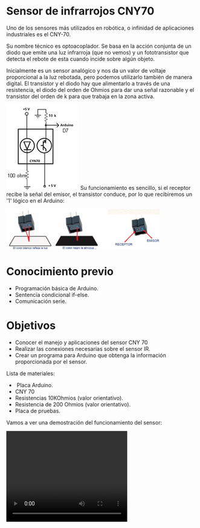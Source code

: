 
# Sensor de infrarrojos CNY70

Uno de los sensores más utilizados en robótica, o infinidad de aplicaciones industriales es el CNY-70.

Su nombre técnico es optoacoplador. Se basa en la acción conjunta de un diodo que emite una luz infrarroja (que no vemos) y un fototransistor que detecta el rebote de esta cuando incide sobre algún objeto. 

Inicialmente es un sensor analógico y nos da un valor de voltaje proporcional a la luz rebotada, pero podemos utilizarlo también de manera digital. El transistor y el diodo hay que alimentarlo a través de una resistencia, el diodo del orden de Ohmios para dar una señal razonable y el transistor del orden de k para que trabaja en la zona activa.

![](img/m1_img1.png)
Su funcionamiento es sencillo, si el receptor recibe la señal del emisor, el transistor conduce, por lo que recibiremos un '1' lógico en el Arduino:

![](img/m1_img0.png)
# Conocimiento previo

- Programación básica de Arduino.
- Sentencia condicional if-else.
- Comunicación serie.

# Objetivos

- Conocer el manejo y aplicaciones del sensor CNY 70
- Realizar las conexiones necesarias sobre el sensor IR.
- Crear un programa para Arduino que obtenga la información proporcionada por el sensor.

Lista de materiales:

-  Placa Arduino.
- CNY 70
- Resistencias 10KOhmios (valor orientativo).
- Resistencia de 200 Ohmios (valor orientativo).
- Placa de pruebas.

Vamos a ver una demostración del funcionamiento del sensor:

<video width="320" height="240" class="mediaelement" src="Infrared_CNY70_Arduino_-_music.mp4" controls="controls">[Infrared CNY70 Arduino - music.mp4](Infrared_CNY70_Arduino_-_music.mp4)</video>

